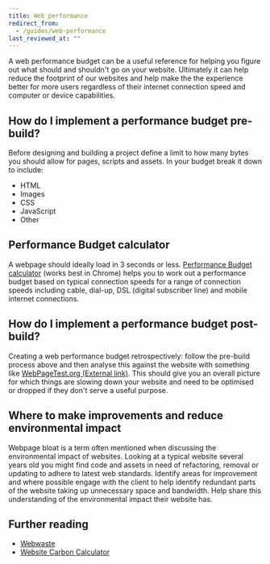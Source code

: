```yaml
---
title: Web performance
redirect_from:
  - /guides/web-performance
last_reviewed_at: ""
---
```

A web performance budget can be a useful reference for helping you figure out
what should and shouldn't go on your website. Ultimately it can help reduce the
footprint of our websites and help make the the experience better for more users
regardless of their internet connection speed and computer or device
capabilities.

## How do I implement a performance budget pre-build?

Before designing and building a project define a limit to how many bytes you
should allow for pages, scripts and assets. In your budget break it down to
include:

* HTML
* Images
* CSS
* JavaScript
* Other

## Performance Budget calculator

A webpage should ideally load in 3 seconds or less.
[Performance Budget calculator](https://www.performancebudget.io/) (works best
in Chrome) helps you to work out a performance budget based on typical
connection speeds for a range of connection speeds including cable, dial-up, DSL
(digital subscriber line) and mobile internet connections.

## How do I implement a performance budget post-build?

Creating a web performance budget retrospectively: follow the pre-build process
above and then analyse this against the website with something like
[WebPageTest.org (External link)](https://www.webpagetest.org/). This should
give you an overall picture for which things are slowing down your website and
need to be optimised or dropped if they don't serve a useful purpose.

## Where to make improvements and reduce environmental impact

Webpage bloat is a term often mentioned when discussing the environmental impact
of websites. Looking at a typical website several years old you might find code
and assets in need of refactoring, removal or updating to adhere to latest web
standards. Identify areas for improvement and where possible engage with the
client to help identify redundant parts of the website taking up unnecessary
space and bandwidth. Help share this understanding of the environmental impact
their website has.

## Further reading

* [Webwaste](https://alistapart.com/article/webwaste/)
* [Website Carbon Calculator](https://www.websitecarbon.com/)